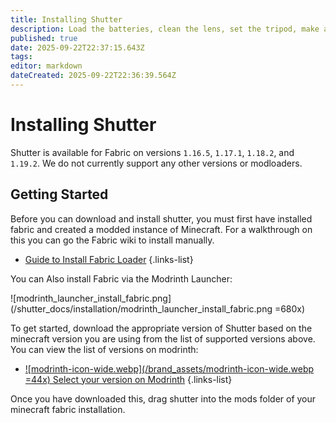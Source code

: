 ```yaml
---
title: Installing Shutter
description: Load the batteries, clean the lens, set the tripod, make amends.
published: true
date: 2025-09-22T22:37:15.643Z
tags: 
editor: markdown
dateCreated: 2025-09-22T22:36:39.564Z
---
```


# Installing Shutter
Shutter is available for Fabric on versions `1.16.5`, `1.17.1`, `1.18.2`, and `1.19.2`. We do not currently support any other versions or modloaders. 

## Getting Started
Before you can download and install shutter, you must first have installed fabric and created a modded instance of Minecraft. For a walkthrough on this you can go the Fabric wiki to install manually.
- [Guide to Install Fabric Loader](https://docs.fabricmc.net/players/installing-fabric) 
{.links-list}

You can Also install Fabric via the Modrinth Launcher:

![modrinth_launcher_install_fabric.png](/shutter_docs/installation/modrinth_launcher_install_fabric.png =680x)

To get started, download the appropriate version of Shutter based on the minecraft version you are using from the list of supported versions above. You can view the list of versions on modrinth:
- [![modrinth-icon-wide.webp](/brand_assets/modrinth-icon-wide.webp =44x) Select your version on Modrinth](https://modrinth.com/mod/shutter/versions) 
{.links-list}


Once you have downloaded this, drag shutter into the mods folder of your minecraft fabric installation.